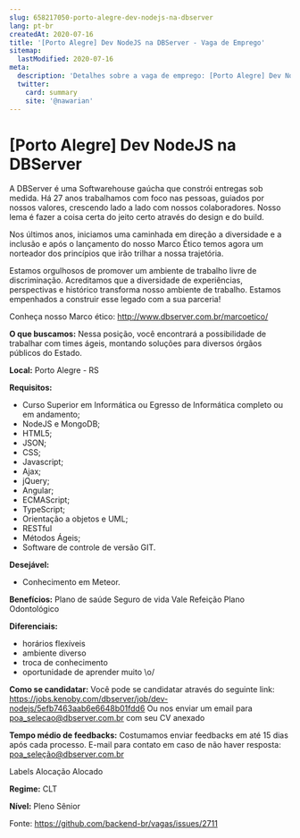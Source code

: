 ```yaml
---
slug: 658217050-porto-alegre-dev-nodejs-na-dbserver
lang: pt-br
createdAt: 2020-07-16
title: '[Porto Alegre] Dev NodeJS na DBServer - Vaga de Emprego'
sitemap:
  lastModified: 2020-07-16
meta:
  description: 'Detalhes sobre a vaga de emprego: [Porto Alegre] Dev NodeJS na DBServer'
  twitter:
    card: summary
    site: '@nawarian'
---
```


# [Porto Alegre] Dev NodeJS na DBServer

A DBServer é uma Softwarehouse gaúcha que constrói entregas sob medida. Há 27 anos trabalhamos com foco nas pessoas, guiados por nossos valores, crescendo lado a lado com nossos colaboradores. Nosso lema é fazer a coisa certa do jeito certo através do design e do build.

Nos últimos anos, iniciamos uma caminhada em direção a diversidade e a inclusão e após o lançamento do nosso Marco Ético temos agora um norteador dos princípios que irão trilhar a nossa trajetória.

Estamos orgulhosos de promover um ambiente de trabalho livre de discriminação. Acreditamos que a diversidade de experiências, perspectivas e histórico transforma nosso ambiente de trabalho. Estamos empenhados a construir esse legado com a sua parceria!

Conheça nosso Marco ético: http://www.dbserver.com.br/marcoetico/

**O que buscamos:**
Nessa posição, você encontrará a possibilidade de trabalhar com times ágeis, montando soluções para diversos órgãos públicos do Estado.

**Local:**
Porto Alegre - RS

**Requisitos:**
- Curso Superior em Informática ou Egresso de Informática completo ou em andamento;
- NodeJS e MongoDB;
- HTML5;
- JSON;
- CSS;
- Javascript;
- Ajax;
- jQuery;
- Angular;
- ECMAScript;
- TypeScript;
- Orientação a objetos e UML;
- RESTful
- Métodos Ágeis;
- Software de controle de versão GIT.

**Desejável:**
- Conhecimento em Meteor.

**Benefícios:**
Plano de saúde
Seguro de vida
Vale Refeição
Plano Odontológico

**Diferenciais:**
- horários flexíveis
- ambiente diverso
- troca de conhecimento
- oportunidade de aprender muito \o/

**Como se candidatar:**
Você pode se candidatar através do seguinte link:
https://jobs.kenoby.com/dbserver/job/dev-nodejs/5efb7463aab6e6648b01fdd6
Ou nos enviar um email para poa_selecao@dbserver.com.br com seu CV anexado

**Tempo médio de feedbacks:**
Costumamos enviar feedbacks em até 15 dias após cada processo.
E-mail para contato em caso de não haver resposta: poa_seleção@dbserver.com.br

Labels
Alocação
Alocado

**Regime:**
CLT

**Nível:**
Pleno
Sênior

Fonte: https://github.com/backend-br/vagas/issues/2711
